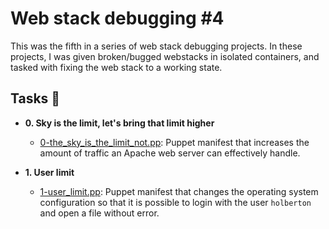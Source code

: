 # Web stack debugging #4

This was the fifth in a series of web stack debugging projects. In these
projects, I was given broken/bugged webstacks in isolated containers,
and tasked with fixing the web stack to a working state.

## Tasks :page_with_curl:

* **0. Sky is the limit, let's bring that limit higher**
  * [0-the_sky_is_the_limit_not.pp](./0-the_sky_is_the_limit_not.pp): Puppet manifest
  that increases the amount of traffic an Apache web server can effectively handle.

* **1. User limit**
  * [1-user_limit.pp](./1-user_limit.pp): Puppet manifest that changes the operating system
  configuration so that it is possible to login with the user `holberton` and open a file
  without error.
